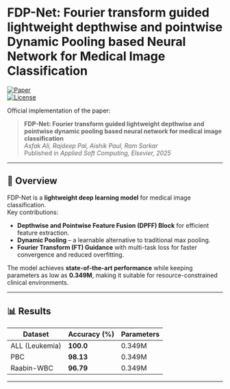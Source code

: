 # FDP-Net: Fourier transform guided lightweight depthwise and pointwise Dynamic Pooling based Neural Network for Medical Image Classification

[![Paper](https://img.shields.io/badge/Paper-Applied%20Soft%20Computing%202025-blue)](https://doi.org/10.1016/j.asoc.2025.113824)  
[![License](https://img.shields.io/badge/License-MIT-green.svg)](LICENSE)  

Official implementation of the paper:  
> **FDP-Net: Fourier transform guided lightweight depthwise and pointwise dynamic pooling based neural network for medical image classification**  
> *Asfak Ali, Rajdeep Pal, Aishik Paul, Ram Sarkar*  
> Published in *Applied Soft Computing, Elsevier, 2025*  

---

## 🔬 Overview  

FDP-Net is a **lightweight deep learning model** for medical image classification.  
Key contributions:  

- **Depthwise and Pointwise Feature Fusion (DPFF) Block** for efficient feature extraction.  
- **Dynamic Pooling** – a learnable alternative to traditional max pooling.  
- **Fourier Transform (FT) Guidance** with multi-task loss for faster convergence and reduced overfitting.  

The model achieves **state-of-the-art performance** while keeping parameters as low as **0.349M**, making it suitable for resource-constrained clinical environments.  

---

## 📊 Results  

| Dataset       | Accuracy (%) | Parameters |
|---------------|-------------|------------|
| ALL (Leukemia) | **100.0**   | 0.349M |
| PBC            | **98.13**   | 0.349M |
| Raabin-WBC     | **96.79**   | 0.349M |


---


